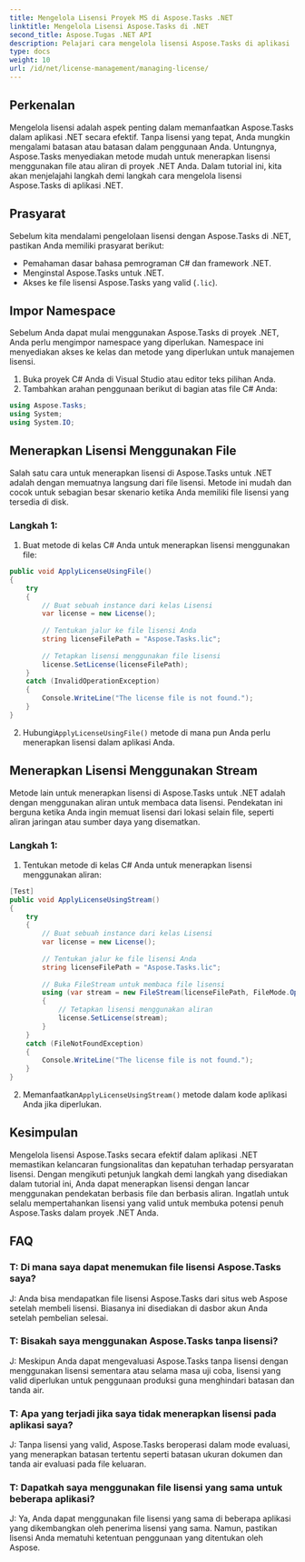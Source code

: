 ```yaml
---
title: Mengelola Lisensi Proyek MS di Aspose.Tasks .NET
linktitle: Mengelola Lisensi Aspose.Tasks di .NET
second_title: Aspose.Tugas .NET API
description: Pelajari cara mengelola lisensi Aspose.Tasks di aplikasi .NET dengan lancar menggunakan pendekatan berbasis file atau berbasis aliran.
type: docs
weight: 10
url: /id/net/license-management/managing-license/
---
```

## Perkenalan
Mengelola lisensi adalah aspek penting dalam memanfaatkan Aspose.Tasks dalam aplikasi .NET secara efektif. Tanpa lisensi yang tepat, Anda mungkin mengalami batasan atau batasan dalam penggunaan Anda. Untungnya, Aspose.Tasks menyediakan metode mudah untuk menerapkan lisensi menggunakan file atau aliran di proyek .NET Anda. Dalam tutorial ini, kita akan menjelajahi langkah demi langkah cara mengelola lisensi Aspose.Tasks di aplikasi .NET.
## Prasyarat
Sebelum kita mendalami pengelolaan lisensi dengan Aspose.Tasks di .NET, pastikan Anda memiliki prasyarat berikut:
- Pemahaman dasar bahasa pemrograman C# dan framework .NET.
- Menginstal Aspose.Tasks untuk .NET.
- Akses ke file lisensi Aspose.Tasks yang valid (`.lic`).
## Impor Namespace
Sebelum Anda dapat mulai menggunakan Aspose.Tasks di proyek .NET, Anda perlu mengimpor namespace yang diperlukan. Namespace ini menyediakan akses ke kelas dan metode yang diperlukan untuk manajemen lisensi.

1. Buka proyek C# Anda di Visual Studio atau editor teks pilihan Anda.
2. Tambahkan arahan penggunaan berikut di bagian atas file C# Anda:
```csharp
using Aspose.Tasks;
using System;
using System.IO;

```
## Menerapkan Lisensi Menggunakan File
Salah satu cara untuk menerapkan lisensi di Aspose.Tasks untuk .NET adalah dengan memuatnya langsung dari file lisensi. Metode ini mudah dan cocok untuk sebagian besar skenario ketika Anda memiliki file lisensi yang tersedia di disk.
### Langkah 1:
1. Buat metode di kelas C# Anda untuk menerapkan lisensi menggunakan file:
```csharp
public void ApplyLicenseUsingFile()
{
    try
    {
        // Buat sebuah instance dari kelas Lisensi
        var license = new License();
        
        // Tentukan jalur ke file lisensi Anda
        string licenseFilePath = "Aspose.Tasks.lic";
        
        // Tetapkan lisensi menggunakan file lisensi
        license.SetLicense(licenseFilePath);
    }
    catch (InvalidOperationException)
    {
        Console.WriteLine("The license file is not found.");
    }
}
```
2.  Hubungi`ApplyLicenseUsingFile()` metode di mana pun Anda perlu menerapkan lisensi dalam aplikasi Anda.
## Menerapkan Lisensi Menggunakan Stream
Metode lain untuk menerapkan lisensi di Aspose.Tasks untuk .NET adalah dengan menggunakan aliran untuk membaca data lisensi. Pendekatan ini berguna ketika Anda ingin memuat lisensi dari lokasi selain file, seperti aliran jaringan atau sumber daya yang disematkan.
### Langkah 1:
1. Tentukan metode di kelas C# Anda untuk menerapkan lisensi menggunakan aliran:
```csharp
[Test]
public void ApplyLicenseUsingStream()
{
    try
    {
        // Buat sebuah instance dari kelas Lisensi
        var license = new License();
        
        // Tentukan jalur ke file lisensi Anda
        string licenseFilePath = "Aspose.Tasks.lic";
        
        // Buka FileStream untuk membaca file lisensi
        using (var stream = new FileStream(licenseFilePath, FileMode.Open))
        {
            // Tetapkan lisensi menggunakan aliran
            license.SetLicense(stream);
        }
    }
    catch (FileNotFoundException)
    {
        Console.WriteLine("The license file is not found.");
    }
}
```
2.  Memanfaatkan`ApplyLicenseUsingStream()` metode dalam kode aplikasi Anda jika diperlukan.
## Kesimpulan
Mengelola lisensi Aspose.Tasks secara efektif dalam aplikasi .NET memastikan kelancaran fungsionalitas dan kepatuhan terhadap persyaratan lisensi. Dengan mengikuti petunjuk langkah demi langkah yang disediakan dalam tutorial ini, Anda dapat menerapkan lisensi dengan lancar menggunakan pendekatan berbasis file dan berbasis aliran. Ingatlah untuk selalu mempertahankan lisensi yang valid untuk membuka potensi penuh Aspose.Tasks dalam proyek .NET Anda.
## FAQ
### T: Di mana saya dapat menemukan file lisensi Aspose.Tasks saya?

J: Anda bisa mendapatkan file lisensi Aspose.Tasks dari situs web Aspose setelah membeli lisensi. Biasanya ini disediakan di dasbor akun Anda setelah pembelian selesai.

### T: Bisakah saya menggunakan Aspose.Tasks tanpa lisensi?

J: Meskipun Anda dapat mengevaluasi Aspose.Tasks tanpa lisensi dengan menggunakan lisensi sementara atau selama masa uji coba, lisensi yang valid diperlukan untuk penggunaan produksi guna menghindari batasan dan tanda air.

### T: Apa yang terjadi jika saya tidak menerapkan lisensi pada aplikasi saya?

J: Tanpa lisensi yang valid, Aspose.Tasks beroperasi dalam mode evaluasi, yang menerapkan batasan tertentu seperti batasan ukuran dokumen dan tanda air evaluasi pada file keluaran.

### T: Dapatkah saya menggunakan file lisensi yang sama untuk beberapa aplikasi?

J: Ya, Anda dapat menggunakan file lisensi yang sama di beberapa aplikasi yang dikembangkan oleh penerima lisensi yang sama. Namun, pastikan lisensi Anda mematuhi ketentuan penggunaan yang ditentukan oleh Aspose.